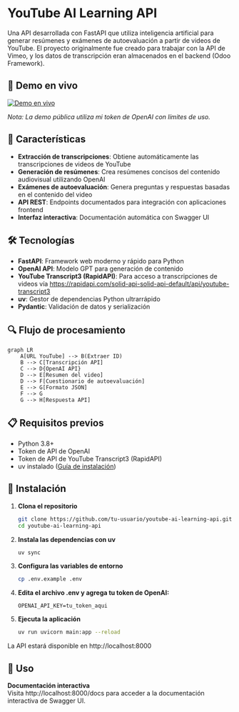 # YouTube AI Learning API

Una API desarrollada con FastAPI que utiliza inteligencia artificial para generar resúmenes y exámenes de autoevaluación a partir de videos de YouTube.
El proyecto originalmente fue creado para trabajar con la API de Vimeo, y los datos de transcripción eran almacenados en el backend (Odoo Framework).

## 🚀 Demo en vivo
[![Demo en vivo](https://img.shields.io/badge/PROBAR_DEMO-AQU%C3%8D-10b981?style=for-the-badge)](https://youtube-ai-learning-api.onrender.com/docs#/)

*Nota: La demo pública utiliza mi token de OpenAI con límites de uso.*

## 🚀 Características

- **Extracción de transcripciones**: Obtiene automáticamente las transcripciones de videos de YouTube
- **Generación de resúmenes**: Crea resúmenes concisos del contenido audiovisual utilizando OpenAI
- **Exámenes de autoevaluación**: Genera preguntas y respuestas basadas en el contenido del video
- **API REST**: Endpoints documentados para integración con aplicaciones frontend
- **Interfaz interactiva**: Documentación automática con Swagger UI

## 🛠️ Tecnologías

- **FastAPI**: Framework web moderno y rápido para Python
- **OpenAI API**: Modelo GPT para generación de contenido
- **YouTube Transcript3 (RapidAPI)**: Para acceso a transcripciones de videos vía https://rapidapi.com/solid-api-solid-api-default/api/youtube-transcript3
- **uv**: Gestor de dependencias Python ultrarrápido
- **Pydantic**: Validación de datos y serialización

## 🔍 Flujo de procesamiento
```mermaid
graph LR
    A[URL YouTube] --> B(Extraer ID)
    B --> C[Transcripción API]
    C --> D{OpenAI API}
    D --> E[Resumen del video]
    D --> F[Cuestionario de autoevaluación]
    E --> G[Formato JSON]
    F --> G
    G --> H[Respuesta API]
```

## 📋 Requisitos previos

- Python 3.8+
- Token de API de OpenAI
- Token de API de YouTube Transcript3 (RapidAPI)
- uv instalado ([Guía de instalación](https://docs.astral.sh/uv/getting-started/installation/))

## 🔧 Instalación

1. **Clona el repositorio**
   ```bash
   git clone https://github.com/tu-usuario/youtube-ai-learning-api.git
   cd youtube-ai-learning-api
   ```

2. **Instala las dependencias con uv**
   ```bash
   uv sync
   ```

3. **Configura las variables de entorno**
   ```bash
   cp .env.example .env
   ```

4. **Edita el archivo .env y agrega tu token de OpenAI:**
   ```
   OPENAI_API_KEY=tu_token_aqui
   ```

5. **Ejecuta la aplicación**
   ```bash
   uv run uvicorn main:app --reload
   ```

La API estará disponible en http://localhost:8000

## 📖 Uso

**Documentación interactiva**  
Visita http://localhost:8000/docs para acceder a la documentación interactiva de Swagger UI.
